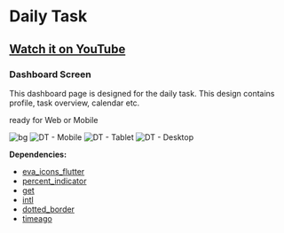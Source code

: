 # Daily Task

## [Watch it on YouTube](https://youtu.be/f8ZStoUqNGM)

### Dashboard Screen

This dashboard page is designed for the daily task. This design contains profile, task overview,  calendar etc.

ready for Web or Mobile

![bg](https://user-images.githubusercontent.com/89120990/143777785-c1923a0a-461b-470e-b734-467e4773ee04.png)
![DT - Mobile](https://user-images.githubusercontent.com/89120990/144732431-f7204cba-0f76-48db-ae58-7df9051869b7.gif)
![DT - Tablet](https://user-images.githubusercontent.com/89120990/144732432-661f75ac-d3b4-4653-ab97-581987c1a9af.gif)
![DT - Desktop](https://user-images.githubusercontent.com/89120990/144732436-4cbee997-0938-4288-95ec-24d5c51394d6.gif)





**Dependencies:**

- [eva_icons_flutter](https://pub.dev/packages/eva_icons_flutter)
- [percent_indicator](https://pub.dev/packages/percent_indicator)
- [get](https://pub.dev/packages/get)
- [intl](https://pub.dev/packages/intl)
- [dotted_border](https://pub.dev/packages/dotted_border)
- [timeago](https://pub.dev/packages/timeago)
